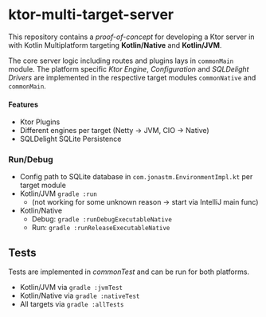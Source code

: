 # ktor-multi-target-server

This repository contains a _proof-of-concept_ for developing
a Ktor server in with Kotlin Multiplatform targeting **Kotlin/Native** and **Kotlin/JVM**.

The core server logic including routes and plugins lays in `commonMain` module.
The platform specific _Ktor Engine_, _Configuration_ and _SQLDelight Drivers_ are implemented
in the respective target modules `commonNative` and `commonMain`.

#### Features
- Ktor Plugins
- Different engines per target (Netty -> JVM, CIO -> Native)
- SQLDelight SQLite Persistence

### Run/Debug
- Config path to SQLite database in `com.jonastm.EnvironmentImpl.kt` per target module
- Kotlin/JVM `gradle :run`
    - (not working for some unknown reason -> start via IntelliJ main func)
- Kotlin/Native
    - Debug: `gradle :runDebugExecutableNative`
    - Run: `gradle :runReleaseExecutableNative`

## Tests
Tests are implemented in _commonTest_ and can be run for both platforms.
- Kotlin/JVM via `gradle :jvmTest`
- Kotlin/Native via `gradle :nativeTest`
- All targets via `gradle :allTests`
